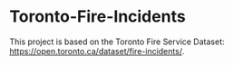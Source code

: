 # Toronto-Fire-Incidents

This project is based on the Toronto Fire Service Dataset: https://open.toronto.ca/dataset/fire-incidents/. 
